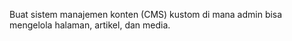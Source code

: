 Buat sistem manajemen konten (CMS) kustom di mana admin bisa mengelola halaman, artikel, dan media. 
